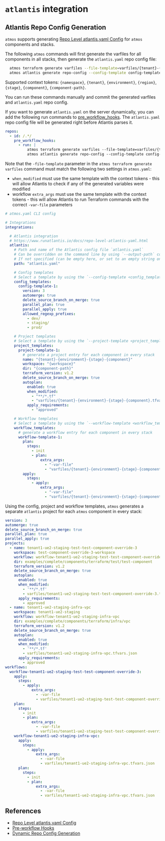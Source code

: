 # `atlantis` integration

## Atlantis Repo Config Generation

`atmos` supports generating [Repo Level atlantis.yaml Config](https://www.runatlantis.io/docs/repo-level-atlantis-yaml.html) for `atmos` components
and stacks.

The following `atmos` commands will first generate the varfiles for all components in all stacks,
then generate the `atlantis.yaml` repo config file:

```bash
  atmos terraform generate varfiles --file-template=varfiles/{tenant}-{environment}-{stage}-{component}.tfvars.json
  atmos atlantis generate repo-config --config-template config-template-1 --project-template project-template-1 --workflow-template workflow-template-1
```

Supported context tokens: `{namespace}`, `{tenant}`, `{environment}`, `{region}`, `{stage}`, `{component}`, `{component-path}`.

You can run these commands manually and commit the generated varfiles and `atlantis.yaml` repo config.

If you want to generate `atlantis.yaml` on the server dynamically,
you can add the following run commands to [pre_workflow_hooks](https://www.runatlantis.io/docs/pre-workflow-hooks.html#pre-workflow-hooks).
The `atlantis.yaml` repo config file will be generated right before Atlantis parses it.

```yaml
repos:
  - id: /.*/
    pre_workflow_hooks:
      - run: |
          atmos terraform generate varfiles --file-template=varfiles/{tenant}-{environment}-{stage}-{component}.tfvars.json
          atmos atlantis generate repo-config --config-template config-template-1 --project-template project-template-1 --workflow-template workflow-template-1
```

Note that the `-file-template` parameter in the `atmos terraform generate varfiles` command must match the following two settings in `atmos.yaml`:

- `when_modified` must use the same template with the context tokens - this will allow Atlantis to check if any of the generated variables were
  modified
- workflow `extra_args` must use the same template with the context tokens - this will allow Atlantis to run Terraform commands with the
  correct `-var-file` parameters

```yaml
# atmos.yaml CLI config

# Integrations
integrations:

  # Atlantis integration
  # https://www.runatlantis.io/docs/repo-level-atlantis-yaml.html
  atlantis:
    # Path and name of the Atlantis config file `atlantis.yaml`
    # Can be overridden on the command line by using `--output-path` command-line argument in `atmos atlantis generate repo-config` command
    # If not specified (can be empty here, or set to an empty string on the command line), the content of the file will be dumped to `stdout`
    path: "atlantis.yaml"

    # Config templates
    # Select a template by using the `--config-template <config_template>` command-line argument in `atmos atlantis generate repo-config` command
    config_templates:
      config-template-1:
        version: 3
        automerge: true
        delete_source_branch_on_merge: true
        parallel_plan: true
        parallel_apply: true
        allowed_regexp_prefixes:
          - dev/
          - staging/
          - prod/

    # Project templates
    # Select a template by using the `--project-template <project_template>` command-line argument in `atmos atlantis generate repo-config` command
    project_templates:
      project-template-1:
        # generate a project entry for each component in every stack
        name: "{tenant}-{environment}-{stage}-{component}"
        workspace: "{workspace}"
        dir: "{component-path}"
        terraform_version: v1.2
        delete_source_branch_on_merge: true
        autoplan:
          enabled: true
          when_modified:
            - "**/*.tf"
            - "varfiles/{tenant}-{environment}-{stage}-{component}.tfvars.json"
          apply_requirements:
            - "approved"

    # Workflow templates
    # Select a template by using the `--workflow-template <workflow_template>` command-line argument in `atmos atlantis generate repo-config` command
    workflow_templates:
      # generate a workflow entry for each component in every stack
      workflow-template-1:
        plan:
          steps:
            - init
            - plan:
                extra_args:
                  - "-var-file"
                  - "varfiles/{tenant}-{environment}-{stage}-{component}.tfvars.json"
        apply:
          steps:
            - apply:
                extra_args:
                  - "-var-file"
                  - "varfiles/{tenant}-{environment}-{stage}-{component}.tfvars.json"
```

Using the config, project and workflow templates, `atmos` generates a separate `atlantis` project for each `atmos` component in every stack:

```yaml
version: 3
automerge: true
delete_source_branch_on_merge: true
parallel_plan: true
parallel_apply: true
projects:
  - name: tenant1-ue2-staging-test-test-component-override-3
    workspace: test-component-override-3-workspace
    workflow: workflow-tenant1-ue2-staging-test-test-component-override-3
    dir: examples/complete/components/terraform/test/test-component
    terraform_version: v1.2
    delete_source_branch_on_merge: true
    autoplan:
      enabled: true
      when_modified:
        - '**/*.tf'
        - varfiles/tenant1-ue2-staging-test-test-component-override-3.tfvars.json
      apply_requirements:
        - approved
  - name: tenant1-ue2-staging-infra-vpc
    workspace: tenant1-ue2-staging
    workflow: workflow-tenant1-ue2-staging-infra-vpc
    dir: examples/complete/components/terraform/infra/vpc
    terraform_version: v1.2
    delete_source_branch_on_merge: true
    autoplan:
      enabled: true
      when_modified:
        - '**/*.tf'
        - varfiles/tenant1-ue2-staging-infra-vpc.tfvars.json
      apply_requirements:
        - approved
workflows:
  workflow-tenant1-ue2-staging-test-test-component-override-3:
    apply:
      steps:
        - apply:
            extra_args:
              - -var-file
              - varfiles/tenant1-ue2-staging-test-test-component-override-3.tfvars.json
    plan:
      steps:
        - init
        - plan:
            extra_args:
              - -var-file
              - varfiles/tenant1-ue2-staging-test-test-component-override-3.tfvars.json
    workflow-tenant1-ue2-staging-infra-vpc:
      apply:
        steps:
          - apply:
              extra_args:
                - -var-file
                - varfiles/tenant1-ue2-staging-infra-vpc.tfvars.json
      plan:
        steps:
          - init
          - plan:
              extra_args:
                - -var-file
                - varfiles/tenant1-ue2-staging-infra-vpc.tfvars.json
```

## References

- [Repo Level atlantis.yaml Config](https://www.runatlantis.io/docs/repo-level-atlantis-yaml.html)
- [Pre-workflow Hooks](https://www.runatlantis.io/docs/pre-workflow-hooks.html#pre-workflow-hooks)
- [Dynamic Repo Config Generation](https://www.runatlantis.io/docs/pre-workflow-hooks.html#dynamic-repo-config-generation)
